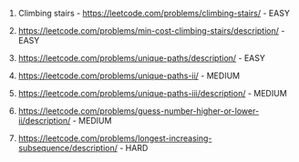1. Climbing stairs - https://leetcode.com/problems/climbing-stairs/ - EASY
   
2. https://leetcode.com/problems/min-cost-climbing-stairs/description/ - EASY

3. https://leetcode.com/problems/unique-paths/description/ - EASY

4. https://leetcode.com/problems/unique-paths-ii/ - MEDIUM

5. https://leetcode.com/problems/unique-paths-iii/description/ - MEDIUM

6. https://leetcode.com/problems/guess-number-higher-or-lower-ii/description/ - MEDIUM

7. https://leetcode.com/problems/longest-increasing-subsequence/description/ - HARD
